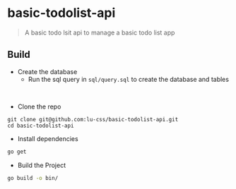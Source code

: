 # basic-todolist-api
> A basic todo lsit api to manage a basic todo list app

## Build

- Create the database
  - Run the sql query in ```sql/query.sql``` to create the database and tables

<br>

- Clone the repo
```
git clone git@github.com:lu-css/basic-todolist-api.git
cd basic-todolist-api
```


- Install dependencies

``` bash
go get
```

- Build the Project

``` bash
go build -o bin/
```
